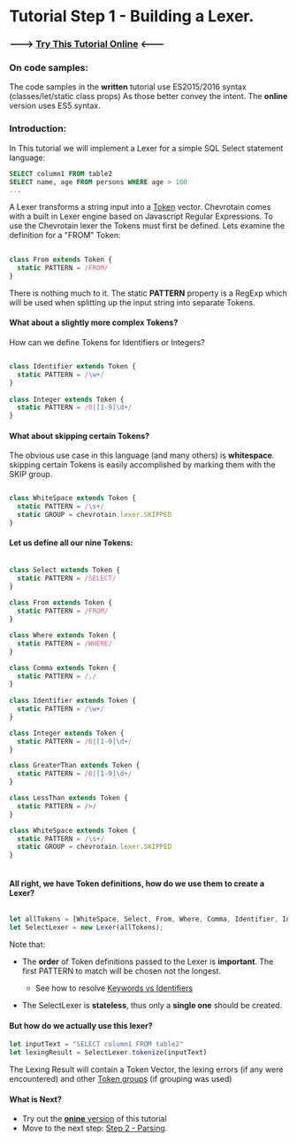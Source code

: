 # Tutorial Step 1 - Building a Lexer.

### ---> [Try This Tutorial Online](http://sap.github.io/chevrotain/playground/?example=tutorial%20lexer) <---


### On code samples:
The code samples in the **written** tutorial use ES2015/2016 syntax (classes/let/static class props)
As those better convey the intent. The **online** version uses ES5 syntax.


### Introduction:
In This tutorial we will implement a Lexer for a simple SQL Select statement language:
 ```SQL
 SELECT column1 FROM table2
 SELECT name, age FROM persons WHERE age > 100
 ...
```

A Lexer transforms a string input into a [Token](https://github.com/SAP/chevrotain/blob/master/src/scan/tokens_public.ts#L61) vector.
Chevrotain comes with a built in Lexer engine based on Javascript Regular Expressions.
To use the Chevrotain lexer the Tokens must first be defined.
Lets examine the definition for a "FROM" Token:
 
```Typescript
 
class From extends Token {
  static PATTERN = /FROM/  
}
```
 
There is nothing much to it. The static **PATTERN** property is a RegExp which will be used when splitting up the input string
into separate Tokens.
 
 
#### What about a slightly more complex Tokens? 

How can we define Tokens for Identifiers or Integers?
 
```Typescript

class Identifier extends Token {
  static PATTERN = /\w+/  
}
 
class Integer extends Token {
  static PATTERN = /0|[1-9]\d+/  
}
```


#### What about skipping certain Tokens? 
The obvious use case in this language (and many others) is **whitespace**. skipping certain Tokens is easily
accomplished by marking them with the SKIP group.

```Typescript

class WhiteSpace extends Token {
  static PATTERN = /\s+/
  static GROUP = chevrotain.lexer.SKIPPED
}
```


#### Let us define all our nine Tokens:

```Typescript
 
class Select extends Token {
  static PATTERN = /SELECT/  
}
      
class From extends Token {
  static PATTERN = /FROM/  
}

class Where extends Token {
  static PATTERN = /WHERE/  
}

class Comma extends Token {
  static PATTERN = /,/  
}
  
class Identifier extends Token {
  static PATTERN = /\w+/  
}

class Integer extends Token {
  static PATTERN = /0|[1-9]\d+/  
}

class GreaterThan extends Token {
  static PATTERN = /0|[1-9]\d+/  
}

class LessThan extends Token {
  static PATTERN = />/  
}

class WhiteSpace extends Token {
  static PATTERN = /\s+/
  static GROUP = chevrotain.lexer.SKIPPED
}
 
```


#### All right, we have Token definitions, how do we use them to create a Lexer?

```Typescript

let allTokens = [WhiteSpace, Select, From, Where, Comma, Identifier, Integer, GreaterThan, LessThan]
let SelectLexer = new Lexer(allTokens);

```

Note that:
* The **order** of Token definitions passed to the Lexer is **important**.
  The first PATTERN to match will be chosen not the longest.
  * See how to resolve [Keywords vs Identifiers](https://github.com/SAP/chevrotain/blob/master/examples/lexer/keywords_vs_identifiers/keywords_vs_identifiers.js)

* The SelectLexer is **stateless**, thus only a **single one** should be created.    
                          

#### But how do we actually use this lexer?

```Typescript
let inputText = "SELECT column1 FROM table2"
let lexingResult = SelectLexer.tokenize(inputText)
```

The Lexing Result will contain a Token Vector, the lexing errors (if any were encountered)
and other [Token groups](https://github.com/SAP/chevrotain/blob/master/examples/lexer/token_groups/token_groups.js) (if grouping was used)


#### What is Next?
* Try out the [**onine** version](http://sap.github.io/chevrotain/playground/?example=tutorial%20lexer) of this tutorial
* Move to the next step: [Step 2 -  Parsing](https://github.com/SAP/chevrotain/blob/master/docs/tutorial/step2_parsing.md).
